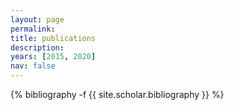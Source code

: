 ```yaml
---
layout: page
permalink:
title: publications
description: 
years: [2015, 2020]
nav: false 
---
```

<!-- _pages/publications.md -->
<div class="publications">

{% bibliography -f {{ site.scholar.bibliography }} %}

</div>
